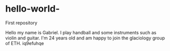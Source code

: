 # hello-world-
First repository 

Hello my name is Gabriel. I play handball and some instruments such as violin and guitar.
I'm 24 years old and am happy to join the glaciology group of ETH. iq9efuhqe
